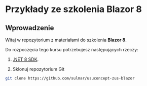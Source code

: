 # Przykłady ze szkolenia Blazor 8

## Wprowadzenie

Witaj w repozytorium z materiałami do szkolenia **Blazor 8**.

Do rozpoczęcia tego kursu potrzebujesz następujących rzeczy:

1. [.NET 8 SDK](https://dotnet.microsoft.com/en-us/download/dotnet/8.0).

2. Sklonuj repozytorium Git

```bash
git clone https://github.com/sulmar/usuconcept-zus-blazor
```
